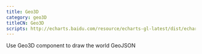 ```yaml
---
title: Geo3D
category: geo3D
titleCN: Geo3D
scripts: http://echarts.baidu.com/resource/echarts-gl-latest/dist/echarts-gl.min.js,/dep/echarts/map/js/world.js
---
```

Use Geo3D component to draw the world GeoJSON
